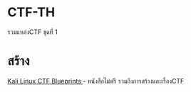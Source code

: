 # CTF-TH
รวมแหล่งCTF ชุดที่ 1  
# สร้าง
[Kali Linux CTF Blueprints ](https://www.packtpub.com/product/kali-linux-ctf-blueprints/9781783985982)- หนังสือไม่ฟรี รวมถึงการสร้างและเรื่องCTF
